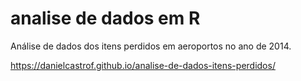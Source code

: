 # analise de dados em R
Análise de dados dos itens perdidos em aeroportos no ano de 2014.

https://danielcastrof.github.io/analise-de-dados-itens-perdidos/
